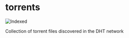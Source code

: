 torrents 
========
![Indexed](https://img.shields.io/badge/indexed-100757-blue)

Collection of torrent files discovered in the DHT network
